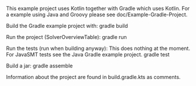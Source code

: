 <!--
This file is part of JavaSMT,
an API wrapper for a collection of SMT solvers:
https://github.com/sosy-lab/java-smt

SPDX-FileCopyrightText: 2021 Dirk Beyer <https://www.sosy-lab.org>

SPDX-License-Identifier: Apache-2.0
-->

This example project uses Kotlin together with Gradle which uses Kotlin.
For a example using Java and Groovy please see doc/Example-Gradle-Project.

Build the Gradle example project with:
  gradle build

Run the project (SolverOverviewTable):
  gradle run

Run the tests (run when building anyway):
This does nothing at the moment. For JavaSMT tests see the Java Gradle example project.
  gradle test

Build a jar:
  gradle assemble

Information about the project are found in build.gradle.kts as comments.